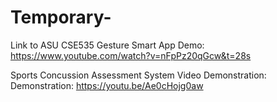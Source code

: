 # Temporary-
Link to ASU CSE535 Gesture Smart App Demo: https://www.youtube.com/watch?v=nFpPz20qGcw&t=28s

Sports Concussion Assessment System Video Demonstration: Demonstration: https://youtu.be/Ae0cHojg0aw

